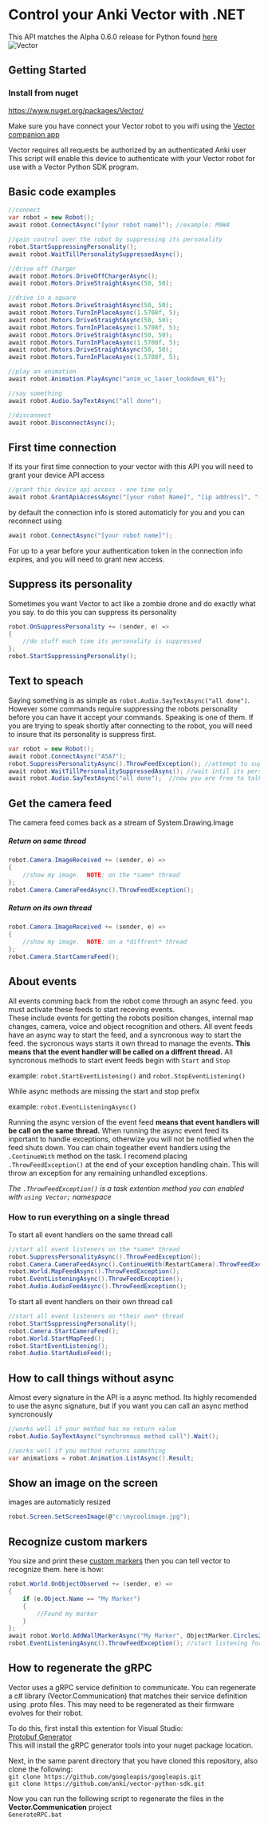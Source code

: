 # Control your Anki Vector with .NET

This API matches the Alpha 0.6.0 release for Python found [here](https://github.com/anki/vector-python-sdk)\
![Vector](https://raw.githubusercontent.com/anki/vector-python-sdk/master/docs/source/images/vector-sdk-alpha.jpg)

## Getting Started
### Install from nuget
https://www.nuget.org/packages/Vector/

Make sure you have connect your Vector robot to you wifi using the [Vector companion app](https://play.google.com/store/apps/details?id=com.anki.vector)

Vector requires all requests be authorized by an authenticated Anki user\
This script will enable this device to authenticate with your Vector robot for use with a Vector Python SDK program.

## Basic code examples
```cs
//connect
var robot = new Robot();
await robot.ConnectAsync("[your robot name]"); //example: M9W4

//gain control over the robot by suppressing its personality
robot.StartSuppressingPersonality();
await robot.WaitTillPersonalitySuppressedAsync();

//drive off Charger
await robot.Motors.DriveOffChargerAsync();
await robot.Motors.DriveStraightAsync(50, 50);

//drive in a square
await robot.Motors.DriveStraightAsync(50, 50);
await robot.Motors.TurnInPlaceAsync(1.5708f, 5);
await robot.Motors.DriveStraightAsync(50, 50);
await robot.Motors.TurnInPlaceAsync(1.5708f, 5);
await robot.Motors.DriveStraightAsync(50, 50);
await robot.Motors.TurnInPlaceAsync(1.5708f, 5);
await robot.Motors.DriveStraightAsync(50, 50);
await robot.Motors.TurnInPlaceAsync(1.5708f, 5);

//play an animation
await robot.Animation.PlayAsync("anim_vc_laser_lookdown_01");

//say something
await robot.Audio.SayTextAsync("all done");

//disconnect
await robot.DisconnectAsync();
```

## First time connection
If its your first time connection to your vector with this API you will need to grant your device API access
```cs
//grant this device api access - one time only
await robot.GrantApiAccessAsync("[your robot Name]", "[ip address]", "[serial num]", "[user account]", "[password]");
```

by default the connection info is stored automaticly for you and you can reconnect using
```cs
await robot.ConnectAsync("[your robot name]");
```

For up to a year before your authentication token in the connection info expires, and you will need to grant new access.

## Suppress its personality
Sometimes you want Vector to act like a zombie drone and do exactly what you say.  to do this you can suppress its personality
```cs
robot.OnSuppressPersonality += (sender, e) =>
{
    //do stuff each time its personality is suppressed
};
robot.StartSuppressingPersonality();
```

## Text to speach
Saying something is as simple as `robot.Audio.SayTextAsync("all done")`.  However some commands require suppressing the robots personality before you can have it accept your commands.  Speaking is one of them.
If you are trying to speak shortly after connecting to the robot, you will need to insure that its personality is suppress first.
```cs
var robot = new Robot();
await robot.ConnectAsync("A5A7");
robot.SuppressPersonalityAsync().ThrowFeedException(); //attempt to suppress its personality
await robot.WaitTillPersonalitySuppressedAsync(); //wait intil its personality is suppressed
await robot.Audio.SayTextAsync("all done");  //now you are free to talk
```

## Get the camera feed
The camera feed comes back as a stream of System.Drawing.Image
##### Return on same thread
```cs
robot.Camera.ImageReceived += (sender, e) =>
{
	//show my image.  NOTE: on the *same* thread
};
robot.Camera.CameraFeedAsync().ThrowFeedException();
```
##### Return on its own thread
```cs
robot.Camera.ImageReceived += (sender, e) =>
{
	//show my image.  NOTE: on a *diffrent* thread
};
robot.Camera.StartCameraFeed();
```

## About events
All events comming back from the robot come through an async feed.  you must activate these feeds to start receving events.  
These include events for getting the robots position changes, internal map changes, camera, voice and object recognition and others.
All event feeds have an async way to start the feed, and a syncronous way to start the feed.  the sycronous ways starts it own thread to manage the events.  **This means that the event handler will be called on a diffrent thread.**
All syncronous methods to start event feeds begin with `Start` and `Stop`

example: `robot.StartEventListening()` and `robot.StopEventListening()`

While async methods are missing the start and stop prefix

example: `robot.EventListeningAsync()`

Running the async version of the event feed **means that event handlers will be call on the same thread.**
When running the async event feed its inportant to handle exceptions, otherwize you will not be notified when the feed shuts down.  You can chain togeather event handlers using the `.ContinueWith` method on the task.
I recomend placing `.ThrowFeedException()` at the end of your exception handling chain.  This will throw an exception for any remaining unhandled exceptions.  

*The `.ThrowFeedException()` is a task extention method you can enabled with `using Vector;` namespace*

### How to run everything on a single thread
To start all event handlers on the same thread call
```cs
//start all event listeners on the *same* thread
robot.SuppressPersonalityAsync().ThrowFeedException();
robot.Camera.CameraFeedAsync().ContinueWith(RestartCamera).ThrowFeedException();
robot.World.MapFeedAsync().ThrowFeedException();
robot.EventListeningAsync().ThrowFeedException();
robot.Audio.AudioFeedAsync().ThrowFeedException();
```

To start all event handlers on their own thread call
```cs
//start all event listeners on *their own* thread
robot.StartSuppressingPersonality();
robot.Camera.StartCameraFeed();
robot.World.StartMapFeed();
robot.StartEventListening();
robot.Audio.StartAudioFeed();
```

## How to call things without async
Almost every signature in the API is a async method.  Its highly recomended to use the async signature, but if you want you can call an async method syncronously
```cs
//works well if your method has no return value
robot.Audio.SayTextAsync("synchronous method call").Wait();

//works well if you method returns something
var animations = robot.Animation.ListAsync().Result;
```

## Show an image on the screen
images are automaticly resized
```cs
robot.Screen.SetScreenImage(@"c:\mycoolimage.jpg");
```

## Recognize custom markers
You size and print these [custom markers](https://github.com/anki/vector-python-sdk/tree/master/docs/source/images/custom_markers) then you can tell vector to recognize them.  here is how:
```cs
robot.World.OnObjectObserved += (sender, e) =>
{
	if (e.Object.Name == "My Marker")
	{
		//Found my marker
	}
};
await robot.World.AddWallMarkerAsync("My Marker", ObjectMarker.Circles2, true, 30, 30, 30, 30); //register a 30mm custom marker
robot.EventListeningAsync().ThrowFeedException(); //start listening for recognized markers
```

## How to regenerate the gRPC
Vector uses a gRPC service definition to communicate.  You can regenerate a c# library (Vector.Communication) that matches their service definition using .proto files.  This may need to be regenerated as their firmware evolves for their robot.

To do this, first install this extention for Visual Studio:\
[Protobuf Generator](https://marketplace.visualstudio.com/items?itemName=jonasjakobsson.ProtobufGeneratorvisualstudio)\
This will install the gRPC generator tools into your nuget package location.

Next, in the same parent directory that you have cloned this repository, also clone the following:\
`git clone https://github.com/googleapis/googleapis.git`\
`git clone https://github.com/anki/vector-python-sdk.git`

Now you can run the following script to regenerate the files in the **Vector.Communication** project\
`GenerateRPC.bat`
